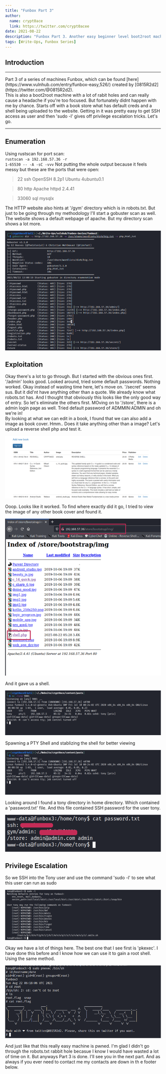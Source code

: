 ```yaml
---
title: "Funbox Part 3"
author:
  name: crypt0ace
  link: https://twitter.com/crypt0acee
date: 2021-08-22
description: "Funbox Part 3. Another easy beginner level boot2root machine"
tags: [Write-Ups, Funbox Series]
---
```

## Introduction
<hr>
Part 3 of a series of machines Funbox, which can be found [here](https://www.vulnhub.com/entry/funbox-easy,526/) created by [0815R2d2](https://twitter.com/@0815R2d2).
<br>
This is also a boot2root machine with a lot of rabit holes and can really cause a headache if you're too focused. But fortunately didnt happen with me by chance. Starts off with a book store what has default creds and a shell being uploaded to the website. Getting in it was pretty easy to get SSH access as user and then 'sudo -l' gives off privilege escalation tricks. Let's go.
<hr>

## Enumeration
Using rustscan for port scan:
<br>
<code>rustscan -a 192.168.57.36 -r 1-65530 -- -A -sC -vvv</code>
Not putting the whole output because it feels messy but these are the ports that were open:
<blockquote>22		ssh		OpenSSH 8.2p1 Ubuntu 4ubuntu0.1</blockquote>
<blockquote>80		http	Apache httpd 2.4.41</blockquote>
<blockquote>33060	sql		mysqlx</blockquote>
The HTTP website also hints at '/gym' directory which is in robots.txt. But just to be going through my methodology I'll start a gobuster scan as well.
<br>
The website shows a default webpage of apache. But my directory scan shows a lot more.

![Directory Scan](/assets/img/funbox-3/dir_scan.png)

## Exploitation
Okay there's a lot to go through. But I started with the obvious ones first. '/admin' looks good. Looked around, tried some default passwords. Nothing worked. Okay instead of wasting time here, let's move on. '/secret' seems sus. But it did'nt have anything other than a quote. We already know what robots.txt has. And I thought that obviously this looks like the only good way of entry. So let's eliminate the others first. MOving on to '/store', there is a admin login page as well. Tried default password of ADMMIN:ADMIN and oh we're in!
<br>
By looking at what we can edit in a book, I found that we can also add a image as book cover. Hmm.. Does it take anything other than a image? Let's upload a reverse shell php and test it.

![Shell Upload](/assets/img/funbox-3/shell_upload.png)

Ooop. Looks like it worked. To find where exactly did it go, I tried to view the image of any other book cover and found it.

![Image Folder](/assets/img/funbox-3/image_dir.png)

And it gave us a shell.

![Shell](/assets/img/funbox-3/shell.png)

Spawning a PTY Shell and stablizing the shell for better viewing

![PTY Shell](/assets/img/funbox-3/shell.png)

Looking around I found a tony directory in home directory. Which contained a 'password.txt' file. And this file contained SSH password for the user tony.

![SSH Password](/assets/img/funbox-3/ssh_tony.png)

## Privilege Escalation
So we SSH into the Tony user and use the command 'sudo -l' to see what this user can run as sudo

![Sudo Perms](/assets/img/funbox-3/sudo.png)

Okay we have a lot of things here. The best one that I see first is 'pkexec'. I have done this before and I know how we can use it to gain a root shell. Using the same method.

![ROOT](/assets/img/funbox-3/root.png)

And just like that this really easy machine is pwned. I'm glad I didn't go through the robots.txt rabbit hole becasue I know I would have wasted a lot of time on it. But anyways Part 3 is done. I'll see you in the next part. And as always if you ever need to contact me my contacts are down in th e footer below.